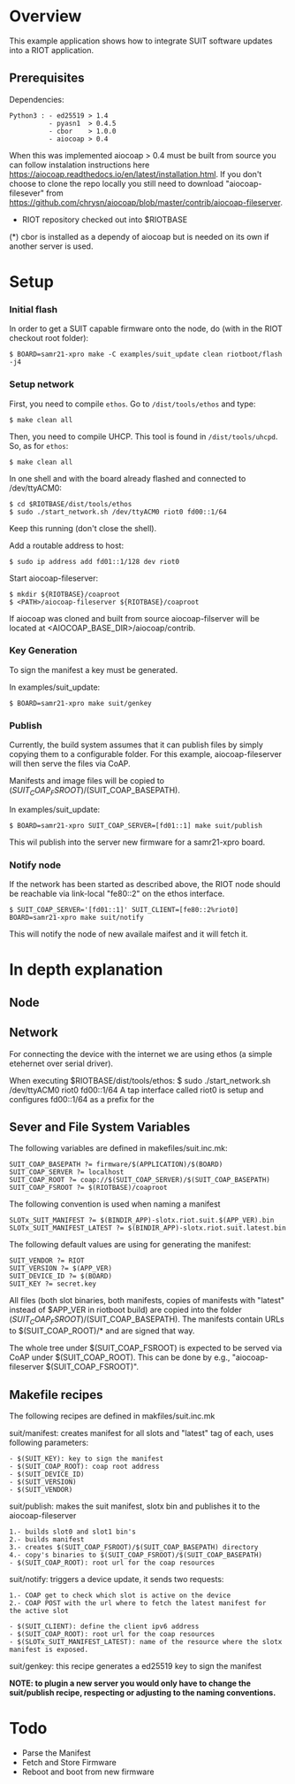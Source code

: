 # Overview

This example application shows how to integrate SUIT software updates into a
RIOT application.

## Prerequisites

Dependencies:
    
    Python3 : - ed25519 > 1.4
              - pyasn1  > 0.4.5
              - cbor    > 1.0.0 
              - aiocoap > 0.4

When this was implemented aiocoap > 0.4 must be built from source you can follow 
instalation instructions here https://aiocoap.readthedocs.io/en/latest/installation.html. 
If you don't choose to clone the repo locally you still need to download "aiocoap-filesever"
 from https://github.com/chrysn/aiocoap/blob/master/contrib/aiocoap-fileserver.

- RIOT repository checked out into $RIOTBASE

(*) cbor is installed as a dependy of aiocoap but is needed on its own if another 
server is used.

# Setup

### Initial flash

In order to get a SUIT capable firmware onto the node, do (with in the RIOT
checkout root folder):

    $ BOARD=samr21-xpro make -C examples/suit_update clean riotboot/flash -j4

### Setup network

First, you need to compile `ethos`.
Go to `/dist/tools/ethos` and type:

    $ make clean all

Then, you need to compile UHCP.
This tool is found in `/dist/tools/uhcpd`. So, as for `ethos`:

    $ make clean all

In one shell and with the board already flashed and connected to /dev/ttyACM0:

    $ cd $RIOTBASE/dist/tools/ethos
    $ sudo ./start_network.sh /dev/ttyACM0 riot0 fd00::1/64

Keep this running (don't close the shell).

Add a routable address to host:

    $ sudo ip address add fd01::1/128 dev riot0

Start aiocoap-fileserver:

    $ mkdir ${RIOTBASE}/coaproot
    $ <PATH>/aiocoap-fileserver ${RIOTBASE}/coaproot

If aiocoap was cloned and built from source aiocoap-filserver will be located
at <AIOCOAP_BASE_DIR>/aiocoap/contrib.

### Key Generation

To sign the manifest a key must be generated.

In examples/suit_update:

    $ BOARD=samr21-xpro make suit/genkey

### Publish

Currently, the build system assumes that it can publish files by simply copying
them to a configurable folder. For this example, aiocoap-fileserver will then
serve the files via CoAP.

Manifests and image files will be copied to
$(SUIT_COAP_FSROOT)/$(SUIT_COAP_BASEPATH).

In examples/suit_update:

    $ BOARD=samr21-xpro SUIT_COAP_SERVER=[fd01::1] make suit/publish

This wil publish into the server new firmware for a samr21-xpro board.

### Notify node

If the network has been started as described above, the RIOT node should be
reachable via link-local "fe80::2" on the ethos interface.

    $ SUIT_COAP_SERVER='[fd01::1]' SUIT_CLIENT=[fe80::2%riot0] BOARD=samr21-xpro make suit/notify

This will notify the node of new availale maifest and it will fetch it.

# In depth explanation

## Node

## Network

For connecting the device with the internet we are using ethos (a simple
etehernet over serial driver).

When executing $RIOTBASE/dist/tools/ethos:
    $ sudo ./start_network.sh /dev/ttyACM0 riot0 fd00::1/64
A tap interface called riot0 is setup and configures fd00::1/64 as a prefix
for the

## Sever and File System Variables

The following variables are defined in makefiles/suit.inc.mk:

    SUIT_COAP_BASEPATH ?= firmware/$(APPLICATION)/$(BOARD)
    SUIT_COAP_SERVER ?= localhost
    SUIT_COAP_ROOT ?= coap://$(SUIT_COAP_SERVER)/$(SUIT_COAP_BASEPATH)
    SUIT_COAP_FSROOT ?= $(RIOTBASE)/coaproot

The following convention is used when naming a manifest

    SLOTx_SUIT_MANIFEST ?= $(BINDIR_APP)-slotx.riot.suit.$(APP_VER).bin
    SLOTx_SUIT_MANIFEST_LATEST ?= $(BINDIR_APP)-slotx.riot.suit.latest.bin

The following default values are using for generating the manifest:

    SUIT_VENDOR ?= RIOT
    SUIT_VERSION ?= $(APP_VER)
    SUIT_DEVICE_ID ?= $(BOARD)
    SUIT_KEY ?= secret.key

All files (both slot binaries, both manifests, copies of manifests with
"latest" instead of $APP_VER in riotboot build) are copied into the folder
$(SUIT_COAP_FSROOT)/$(SUIT_COAP_BASEPATH). The manifests contain URLs to
$(SUIT_COAP_ROOT)/* and are signed that way.

The whole tree under $(SUIT_COAP_FSROOT) is expected to be served via CoAP
under $(SUIT_COAP_ROOT). This can be done by e.g., "aiocoap-fileserver $(SUIT_COAP_FSROOT)".

## Makefile recipes

The following recipes are defined in makfiles/suit.inc.mk

suit/manifest: creates manifest for all slots and "latest" tag of each,
    uses following parameters:

    - $(SUIT_KEY): key to sign the manifest
	- $(SUIT_COAP_ROOT): coap root address
	- $(SUIT_DEVICE_ID)
	- $(SUIT_VERSION)
	- $(SUIT_VENDOR)

suit/publish: makes the suit manifest, slotx bin and publishes it to the
    aiocoap-fileserver

    1.- builds slot0 and slot1 bin's
    2.- builds manifest
    3.- creates $(SUIT_COAP_FSROOT)/$(SUIT_COAP_BASEPATH) directory
    4.- copy's binaries to $(SUIT_COAP_FSROOT)/$(SUIT_COAP_BASEPATH)
    - $(SUIT_COAP_ROOT): root url for the coap resources

suit/notify: triggers a device update, it sends two requests:

    1.- COAP get to check which slot is active on the device
    2.- COAP POST with the url where to fetch the latest manifest for
    the active slot

    - $(SUIT_CLIENT): define the client ipv6 address
    - $(SUIT_COAP_ROOT): root url for the coap resources
    - $(SLOTx_SUIT_MANIFEST_LATEST): name of the resource where the slotx
    manifest is exposed.

suit/genkey: this recipe generates a ed25519 key to sign the manifest

**NOTE: to plugin a new server you would only have to change the suit/publish
recipe, respecting or adjusting to the naming conventions.**

# Todo

* Parse the Manifest
* Fetch and Store Firmware
* Reboot and boot from new firmware
